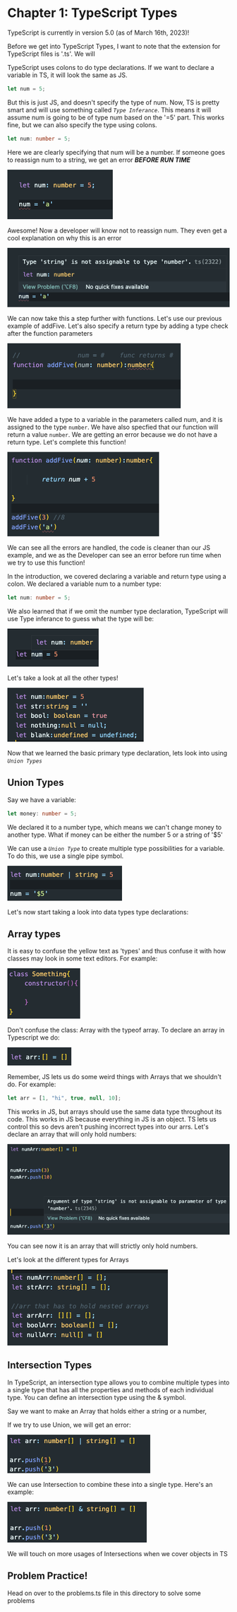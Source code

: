 # Chapter 1: TypeScript Types

TypeScript is currently in version 5.0 (as of March 16th, 2023)!

Before we get into TypeScript Types, I want to note that the extension for TypeScript files is '.ts'. We will

TypeScript uses colons to do type declarations. If we want to declare a variable in TS, it will look the same as JS.

```typescript
let num = 5;
```

But this is just JS, and doesn't specify the type of num. Now, TS is pretty smart and will use something called _`Type Inferance`_.
This means it will assume num is going to be of type num based on the '=5' part. This works fine, but we can also specify the type using colons.

```typescript
let num: number = 5;
```

Here we are clearly specifying that num will be a number. If someone goes to reassign num to a string, we get an error **_BEFORE RUN TIME_**

![Alt text](../images/num-example.png)

Awesome! Now a developer will know not to reassign num. They even get a cool explanation on why this is an error

![Alt text](../images/num-error.png)

We can now take this a step further with functions. Let's use our previous example of addFive. Let's also specify a return type by adding a type check after the function parameters

![Alt text](../images/addFive1.png)

We have added a type to a variable in the parameters called num, and it is assigned to the type `number`. We have also specfied that our function will return a value `number`. We are getting an error because we do not have a return type. Let's complete this function!

![Alt text](../images/addFive2.png)

We can see all the errors are handled, the code is cleaner than our JS example, and we as the Developer can see an error before run time when we try to use this function!

In the introduction, we covered declaring a variable and return type using a colon. We declared a variable num to a number type:

```typescript
let num: number = 5;
```

We also learned that if we omit the number type declaration, TypeScript will use Type inferance to guess what the type will be:

![Alt Text](../images/num-inferance.png)

Let's take a look at all the other types!

![Alt Text](../images/types1.png)

Now that we learned the basic primary type declaration, lets look into using _`Union Types`_

## Union Types

Say we have a variable:

```typescript
let money: number = 5;
```

We declared it to a number type, which means we can't change money to another type. What if money can be either the number 5 or a string of '$5'

We can use a _`Union Type`_ to create multiple type possibilities for a variable. To do this, we use a single pipe symbol.

![Alt text](../images/union1.png)

Let's now start taking a look into data types type declarations:

## Array types

It is easy to confuse the yellow text as 'types' and thus confuse it with how classes may look in some text editors. For example:

![Alt text](../images/something.png)

Don't confuse the class: Array with the typeof array. To declare an array in Typescript we do:

![Alt text](../images/arr1.png)

Remember, JS lets us do some weird things with Arrays that we shouldn't do. For example:

```typescript
let arr = [1, "hi", true, null, 10];
```

This works in JS, but arrays should use the same data type throughout its code. This works in JS because everything in JS is an object. TS lets us control this so devs aren't pushing incorrect types into our arrs.
Let's declare an array that will only hold numbers:

![Alt text](../images/numArr.png)

You can see now it is an array that will strictly only hold numbers.

Let's look at the different types for Arrays

![Alt text](../images/arrTypes.png)

## Intersection Types

In TypeScript, an intersection type allows you to combine multiple types into a single type that has all the properties and methods of each individual type. You can define an intersection type using the & symbol.

Say we want to make an Array that holds either a string or a number,

If we try to use Union, we will get an error:

![Alt Text](../images/failUnion.png)

We can use Intersection to combine these into a single type.
Here's an example:

![Alt Text](../images/intersectArr.png)

We will touch on more usages of Intersections when we cover objects in TS

## Problem Practice!

Head on over to the problems.ts file in this directory to solve some problems
